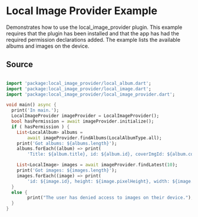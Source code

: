# Local Image Provider Example

Demonstrates how to use the local_image_provider plugin. This example requires that the plugin has been installed and that the app has had the required permission declarations added. The example lists the available albums and images on the device.  


## Source

```dart

import 'package:local_image_provider/local_album.dart';
import 'package:local_image_provider/local_image.dart';
import 'package:local_image_provider/local_image_provider.dart';

void main() async {
  print('In main.');
  LocalImageProvider imageProvider = LocalImageProvider();
  bool hasPermission = await imageProvider.initialize();
  if ( hasPermission ) {
    List<LocalAlbum> albums =
        await imageProvider.findAlbums(LocalAlbumType.all);
    print('Got albums: ${albums.length}');
    albums.forEach((album) => print(
        'Title: ${album.title}, id: ${album.id}, coverImgId: ${album.coverImg}'));

    List<LocalImage> images = await imageProvider.findLatest(10);
    print('Got images: ${images.length}');
    images.forEach((image) => print(
        'id: ${image.id}, height: ${image.pixelHeight}, width: ${image.pixelWidth}'));
  }
  else {
        print("The user has denied access to images on their device.");
  }
}
```